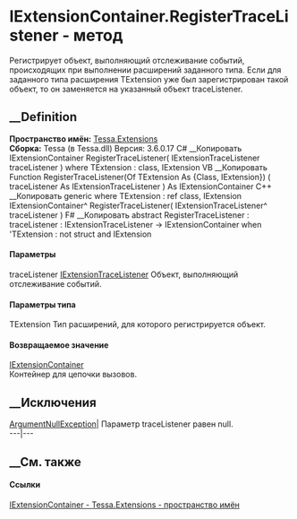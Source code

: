 # IExtensionContainer.RegisterTraceListener<TExtension> \- метод
Регистрирует объект, выполняющий отслеживание событий, происходящих при
выполнении расширений заданного типа. Если для заданного типа расширения
TExtension уже был зарегистрирован такой объект, то он заменяется на указанный
объект traceListener.
## __Definition
 **Пространство имён:** [Tessa.Extensions](N_Tessa_Extensions.htm)  
 **Сборка:** Tessa (в Tessa.dll) Версия: 3.6.0.17
C# __Копировать
     IExtensionContainer RegisterTraceListener<TExtension>(
    	IExtensionTraceListener traceListener
    )
    where TExtension : class, IExtension
VB __Копировать
     Function RegisterTraceListener(Of TExtension As {Class, IExtension}) ( 
    	traceListener As IExtensionTraceListener
    ) As IExtensionContainer
C++ __Копировать
    generic<typename TExtension>
    where TExtension : ref class, IExtension
    IExtensionContainer^ RegisterTraceListener(
    	IExtensionTraceListener^ traceListener
    )
F# __Копировать
     abstract RegisterTraceListener : 
            traceListener : IExtensionTraceListener -> IExtensionContainer  when 'TExtension : not struct and IExtension
#### Параметры
traceListener
[IExtensionTraceListener](T_Tessa_Extensions_IExtensionTraceListener.htm)
    Объект, выполняющий отслеживание событий.
#### Параметры типа
TExtension
    Тип расширений, для которого регистрируется объект.
#### Возвращаемое значение
[IExtensionContainer](T_Tessa_Extensions_IExtensionContainer.htm)  
Контейнер для цепочки вызовов.
##  __Исключения
[ArgumentNullException](https://learn.microsoft.com/dotnet/api/system.argumentnullexception)|
Параметр traceListener равен null.  
---|---  
## __См. также
#### Ссылки
[IExtensionContainer - ](T_Tessa_Extensions_IExtensionContainer.htm)
[Tessa.Extensions - пространство имён](N_Tessa_Extensions.htm)
